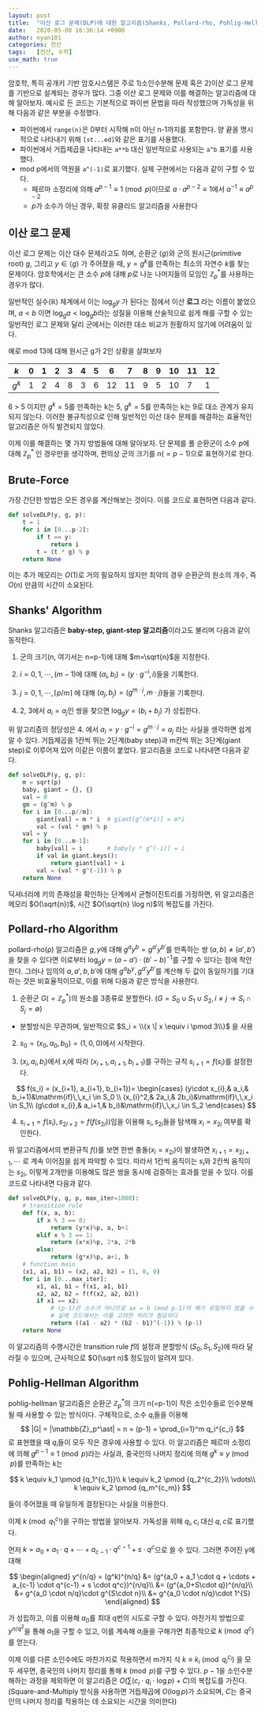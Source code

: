 ```yaml
---
layout: post
title:  "이산 로그 문제(DLP)에 대한 알고리즘(Shanks, Pollard-rho, Pohlig-Hellman)"
date:   2020-05-08 16:36:14 +0900
author: nyan101
categories: 전산
tags:	[전산, 수학]
use_math: true
---
```


암호학, 특히 공개키 기반 암호시스템은 주로 1)소인수분해 문제 혹은 2)이산 로그 문제를 기반으로 설계되는 경우가 많다. 그중 이산 로그 문제와 이를 해결하는 알고리즘에 대해 알아보자. 예시로 든 코드는 기본적으로 파이썬 문법을 따라 작성했으며 가독성을 위해 다음과 같은 부분을 수정했다.

* 파이썬에서 `range(n)`은 0부터 시작해 n이 아닌 n-1까지를 포함한다. 양 끝을 명시적으로 나타내기 위해 `[st...ed]`와 같은 표기를 사용했다.
* 파이썬에서 거듭제곱을 나타내는 `a**b` 대신 일반적으로 사용되는 `a^b` 표기를 사용했다.
* mod p에서의 역원을 `a^(-1)`로 표기했다. 실제 구현에서는 다음과 같이 구할 수 있다.
  * 페르마 소정리에 의해 $a^{p-1} \equiv 1 \pmod p$이므로 $a\cdot a^{p-2} \equiv 1$에서 $a^{-1} \equiv a^{p-2}$
  * $p$가 소수가 아닌 경우, 확장 유클리드 알고리즘을 사용한다



## 이산 로그 문제
이산 로그 문제는 이산 대수 문제라고도 하며, 순환군 $\langle g \rangle$와 군의 원시근(primitive root) $g$, 그리고 $y \in \langle g \rangle$ 가 주어졌을 때, $y=g^k$를 만족하는 최소의 자연수 $k$를 찾는 문제이다. 암호학에서는 큰 소수 $p$에 대해 $p$로 나눈 나머지들의 모임인 $\mathbb{Z}_p^\ast$를 사용하는 경우가 많다.

일반적인 실수($\mathbb{R}$) 체계에서 이는 $\log_{g}y$ 가 된다는 점에서 이산 **로그** 라는 이름이 붙었으며, $a < b$ 이면 $\log_g{a} < \log_g{b}$라는 성질을 이용해 산술적으로 쉽게 해를 구할 수 있는 일반적인 로그 문제와 달리 군에서는 이러한 대소 비교가 원활하지 않기에 어려움이 있다.

예로 mod 13에 대해 원시근 g가 2인 상황을 살펴보자

| $k$   | 0    | 1    | 2    | 3    | 4    | 5    | 6    | 7    | 8    | 9    | 10   | 11   |  12  |
| ----- | ---- | ---- | ---- | ---- | ---- | ---- | ---- | ---- | ---- | ---- | ---- | ---- | -- |
| $g^k$ | 1 | 2 | 4 | 8 | 3 | 6 | 12 | 11 | 9 | 5 | 10 | 7 | 1 |

6 > 5 이지만 $g^k=5$를 만족하는 k는 5, $g^k=5$를 만족하는 k는 9로 대소 관계가 유지되지 않는다. 이러한 불규칙성으로 인해 일반적인 이산 대수 문제를 해결하는 효율적인 알고리즘은 아직 발견되지 않았다.

이제 이를 해결하는 몇 가지 방법들에 대해 알아보자. 단 문제를 풀 순환군이 소수 $p$에 대해 $\mathbb{Z}_p^\ast$ 인 경우만을 생각하며, 편의상 군의 크기를 $n(=p-1)$으로 표현하기로 한다.



## Brute-Force

가장 간단한 방법은 모든 경우를 계산해보는 것이다. 이를 코드로 표현하면 다음과 같다.

```python
def solveDLP(y, g, p):
    t = 1
    for i in [0...p-2]:
        if t == y:
            return i
        t = (t * g) % p
    return None
```

이는 추가 메모리는 $O(1)$로 거의 필요하지 않지만 최악의 경우 순환군의 원소의 개수, 즉 $O(n)$ 만큼의 시간이 소요된다.



## Shanks' Algorithm

Shanks 알고리즘은 **baby-step, giant-step 알고리즘**이라고도 불리며 다음과 같이 동작한다.

1. 군의 크기(n, 여기서는 n=p-1)에 대해 $m=\sqrt{n}$을 지정한다.

2. $i=0, 1, \cdots, (m-1)$에 대해 $(a_i, b_i) = (y\cdot g^{-i}, i)$들을 기록한다.

3. $j=0, 1, \cdots, \lceil p/m \rceil$ 에 대해 $(a_j, b_j) = (g^{m\cdot j}, m \cdot j)$들을 기록한다.

4. 2, 3에서 $a_i = a_j$인 쌍을 찾으면 $\log_g{y} = (b_i + b_j)$ 가 성립한다.

위 알고리즘의 정당성은 4. 에서 $a_i = y\cdot g^{-i} = g^{m\cdot j} = a_j$ 라는 사실을 생각하면 쉽게 알 수 있다. 거듭제곱을 1칸씩 뛰는 2단계(baby step)과 m칸씩 뛰는 3단계(giant step)로 이루어져 있어 이같은 이름이 붙었다. 알고리즘을 코드로 나타내면 다음과 같다.

```python
def solveDLP(y, g, p):
    m = sqrt(p)
    baby, giant = {}, {}
    val = 0
    gm = (g^m) % p
    for i in [0...p//m]:
        giant[val] = m * i  # giant[g^(m*i)] = m*i
        val = (val * gm) % p
    val = y
    for i in [0...m-1]:
        baby[val] = i       # baby[y * g^(-i)] = i
        if val in giant.keys():
            return giant[val] + i
        val = (val * g^(-1)) % p
    return None
```

딕셔너리에 키의 존재성을 확인하는 단계에서 균형이진트리를 가정하면, 위 알고리즘은 메모리 $O(\sqrt{n})$, 시간 $O(\sqrt{n} \log n)$의 복잡도를 가진다.



## Pollard-rho Algorithm

pollard-rho(ρ) 알고리즘은 $g, y$에 대해 $g^{a}y^{b}=g^{a'}y^{b'}$를 만족하는 쌍 $(a, b) \neq (a', b')$을 찾을 수 있다면 이로부터 $\log_g y =  (a - a') \cdot (b' - b)^{-1}$를 구할 수 있다는 점에 착안한다. 그러나 임의의 $a, a', b, b'$에 대해 $g^a b^y, g^{a'}y^{b'}$를 계산해 두 값이 동일하기를 기대하는 것은 비효율적이므로, 이를 위해 다음과 같은 방식을 사용한다.

1. 순환군 $G(=\mathbb{Z}_p^\ast)$의 원소를 3종류로 분할한다. ($G = S_0 \cup S_1 \cup S_2, i\neq j \rightarrow S_i \cap S_j = \emptyset$)
  * 분할방식은 무관하며, 일반적으로 $S_i = \\{x \| x \equiv i \pmod 3\\}$ 을 사용
2. $s_0 = (x_0, a_0, b_0) = (1, 0, 0)$에서 시작한다.

3. $(x_i, a_i, b_i)$에서 $x_i$에 따라 $(x_{i+1}, a_{i+1}, b_{i+1})$를 구하는 규칙 $s_{i+1} = f(s_i)$를 설정한다.

$$
f(s_i) = (x_{i+1}, a_{i+1}, b_{i+1})=
\begin{cases}
(y\cdot x_{i},& a_i,& b_i+1)&\mathrm{if}\,\,x_i \in S_0 \\
(x_{i}^2,& 2a_i,& 2b_i)&\mathrm{if}\,\,x_i \in S_1\\
(g\cdot x_{i},& a_i+1,& b_i)&\mathrm{if}\,\,x_i \in S_2
\end{cases}
$$

4. $s_{i+1} = f(s_i), s_{2i+2} = f(f(s_{2i}))$임을 이용해 $s_i, s_{2i}$들을 탐색해 $x_i = x_{2i}$ 여부를 확인한다.

위 알고리즘에서의 변환규칙 $f( )$를 보면 한번 충돌($x_i = x_{2i}$)이 발생하면 $x_{i+1} = x_{2i+1}, \cdots$ 로 계속 이어짐을 쉽게 파악할 수 있다. 따라서 1칸씩 움직이는 $s_i$와 2칸씩 움직이는 $s_{2i}$, 이렇게 2개만을 이용해도 많은 쌍을 동시에 검증하는 효과를 얻을 수 있다. 이를 코드로 나타내면 다음과 같다.

```python
def solveDLP(y, g, p, max_iter=1000):
    # transition rule
    def f(x, a, b):
        if x % 3 == 0:
            return (y*x)%p, a, b+1
        elif x % 3 == 1:
            return (x*x)%p, 2*a, 2*b
        else:
            return (g*x)%p, a+1, b
    # function main
    (x1, a1, b1) = (x2, a2, b2) = (1, 0, 0)
    for i in [0...max_iter]:
        x1, a1, b1 = f(x1, a1, b1)
        x2, a2, b2 = f(f(x2, a2, b2))
        if x1 == x2:
            # (p-1)은 소수가 아니므로 ax = b (mod p-1)의 해가 유일하지 않을 수 있다
            # 실제 코드에서는 이를 고려한 처리가 필요하다
            return ((a1 - a2) * (b2 - b1)^(-1)) % (p-1)
    return None
```

이 알고리즘의 수행시간은 transition rule $f$의 설정과 분할방식 $(S_0,S_1,S_2)$에 따라 달라질 수 있으며, 근사적으로 $O(\sqrt n)$ 정도임이 알려져 있다.




## Pohlig-Hellman Algorithm

pohlig-hellman 알고리즘은 순환군 $\mathbb{Z}_p^\ast$의 크기 n(=p-1)이 작은 소인수들로 인수분해될 때 사용할 수 있는 방식이다. 구체적으로, 소수 $q_i$들을 이용해
$$
|G| = |\mathbb{Z}_p^\ast| = n = (p-1) = \prod_{i=1}^m q_i^{c_i}
$$
로 표현했을 때 $q_i$들이 모두 작은 경우에 사용할 수 있다. 이 알고리즘은 페르마 소정리에 의해 $g^{p-1}\equiv 1 \pmod p$라는 사실과, 중국인의 나머지 정리에 의해 $g^k \equiv y \pmod p$를 만족하는 k는

$$
k \equiv k_1 \pmod {q_1^{c_1}}\\
k \equiv k_2 \pmod {q_2^{c_2}}\\
\vdots\\
k \equiv k_2 \pmod {q_m^{c_m}}
$$

들이 주어졌을 때 유일하게 결정된다는 사실을 이용한다.

이제 $k \pmod {q_1^{c_1}}$을 구하는 방법을 알아보자. 가독성을 위해 $q_i, c_i$ 대신 $q, c$로 표기했다.

먼저 $k = a_0 + a_1 \cdot q + \cdots + a_{c-1} \cdot q^{c-1} + s \cdot q^c$으로 쓸 수 있다. 그러면 주어진 y에 대해

$$
\begin{aligned}
y^{n/q} = (g^k)^{n/q} &= (g^{a_0 + a_1 \cdot q + \cdots + a_{c-1} \cdot q^{c-1} + s \cdot q^c})^{n/q}\\
&= (g^{a_0+S\cdot q})^{n/q}\\
&= g^{a_0 \cdot n/q}\cdot g^{S\cdot n}\\
&= g^{a_0 \cdot n/q}\cdot 1^{S}
\end{aligned}
$$

가 성립하고, 이를 이용해 $a_0$를 최대 q번의 시도로 구할 수 있다. 마찬가지 방법으로 $y^{n/{q^2}}$을 통해 $a_1$을 구할 수 있고, 이를 계속해 $a_i$들을 구해가면 최종적으로 $k \pmod {q^{c}}$를 얻는다.

이제 이를 다른 소인수에도 마찬가지로 적용하면서 m가지 식 $k \equiv k_i \pmod {q_i^{c_i}}$ 을 모두 세우면, 중국인의 나머지 정리를 통해 $k \pmod p$를 구할 수 있다. $p-1$을 소인수분해하는 과정을 제외하면 이 알고리즘은 $O\left(\sum (c_i \cdot q_i \cdot \log p) + C\right)$의 복잡도를 가진다.  (Square-and-Multiply 방식을 사용하면 거듭제곱에 $O(\log p)$가 소요되며, $C$는 중국인의 나머지 정리를 적용하는 데 소요되는 시간을 의미한다)
